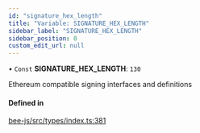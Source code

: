 ```yaml
---
id: "signature_hex_length"
title: "Variable: SIGNATURE_HEX_LENGTH"
sidebar_label: "SIGNATURE_HEX_LENGTH"
sidebar_position: 0
custom_edit_url: null
---
```


• `Const` **SIGNATURE\_HEX\_LENGTH**: ``130``

Ethereum compatible signing interfaces and definitions

#### Defined in

[bee-js/src/types/index.ts:381](https://github.com/ethersphere/bee-js/blob/0e69ca1/src/types/index.ts#L381)
